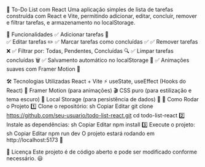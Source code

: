 📝 To-Do List com React
Uma aplicação simples de lista de tarefas construída com React e Vite, permitindo adicionar, editar, concluir, remover e filtrar tarefas,  e armazenamento no localStorage.

🚀 Funcionalidades
✅ Adicionar tarefas 📌<br>
✅ Editar tarefas ✏️
✅ Marcar tarefas como concluídas ✅
✅ Remover tarefas ❌
✅ Filtrar por: Todas, Pendentes, Concluídas 🔍
✅ Limpar tarefas concluídas 🗑️
✅ Salvamento automático no localStorage 💾
✅ Animações suaves com Framer Motion 🎨

🛠️ Tecnologias Utilizadas
React + Vite ⚡
useState, useEffect (Hooks do React) 🎣
Framer Motion (para animações) 🎬
CSS puro (para estilização e tema escuro) 🎨
Local Storage (para persistência de dados) 💾
📌 Como Rodar o Projeto
1️⃣ Clone o repositório:
sh
Copiar
Editar
git clone https://github.com/seu-usuario/todo-list-react.git
cd todo-list-react
2️⃣ Instale as dependências:
sh
Copiar
Editar
npm install
3️⃣ Execute o projeto:
sh
Copiar
Editar
npm run dev
O projeto estará rodando em http://localhost:5173 🚀


📜 Licença
Este projeto é de código aberto e pode ser modificado conforme necessário. 😃
